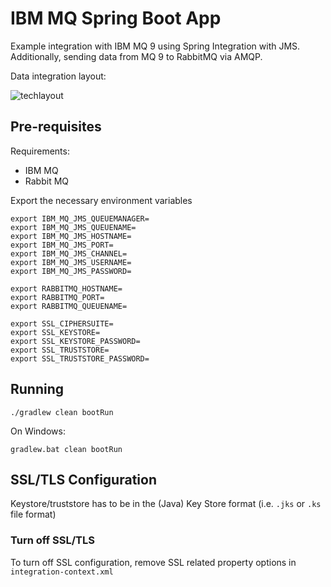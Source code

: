 # IBM MQ Spring Boot App

Example integration with IBM MQ 9 using Spring Integration with JMS. Additionally, sending data from
MQ 9 to RabbitMQ via AMQP.

Data integration layout:

![techlayout](https://github.com/ddubson/ibmmq-boot-app/blob/master/assets/tech-layout.png)

## Pre-requisites

Requirements:

- IBM MQ
- Rabbit MQ 

Export the necessary environment variables

```
export IBM_MQ_JMS_QUEUEMANAGER=
export IBM_MQ_JMS_QUEUENAME=
export IBM_MQ_JMS_HOSTNAME=
export IBM_MQ_JMS_PORT=
export IBM_MQ_JMS_CHANNEL=
export IBM_MQ_JMS_USERNAME=
export IBM_MQ_JMS_PASSWORD=

export RABBITMQ_HOSTNAME=
export RABBITMQ_PORT=
export RABBITMQ_QUEUENAME=

export SSL_CIPHERSUITE=
export SSL_KEYSTORE=
export SSL_KEYSTORE_PASSWORD=
export SSL_TRUSTSTORE=
export SSL_TRUSTSTORE_PASSWORD=
```

## Running

```
./gradlew clean bootRun
```

On Windows:

```
gradlew.bat clean bootRun
```

## SSL/TLS Configuration

Keystore/truststore has to be in the (Java) Key Store format (i.e. `.jks` or `.ks` file format)

### Turn off SSL/TLS

To turn off SSL configuration, remove SSL related property options in `integration-context.xml`
